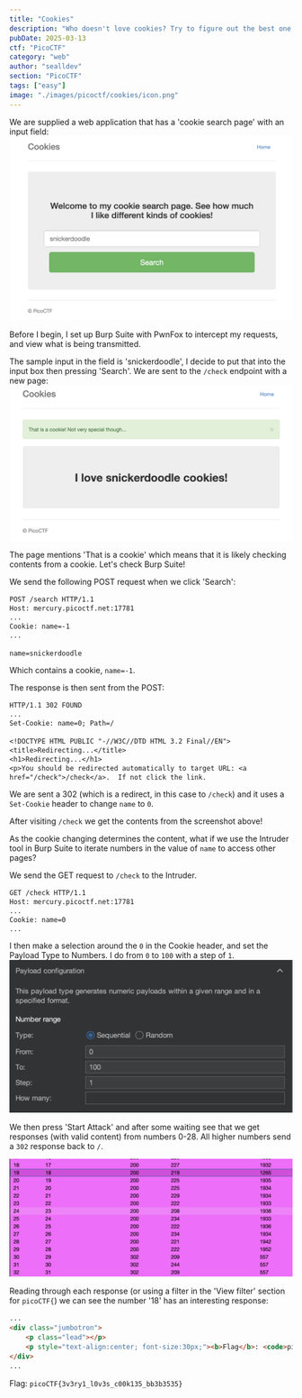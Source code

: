 ```yaml
---
title: "Cookies"
description: "Who doesn't love cookies? Try to figure out the best one. http://mercury.picoctf.net:17781/"
pubDate: 2025-03-13
ctf: "PicoCTF"
category: "web"
author: "sealldev"
section: "PicoCTF"
tags: ["easy"]
image: "./images/picoctf/cookies/icon.png"
---
```


We are supplied a web application that has a 'cookie search page' with an input field:
![home.png](images/picoctf/cookies/home.png)

Before I begin, I set up Burp Suite with PwnFox to intercept my requests, and view what is being transmitted.

The sample input in the field is 'snickerdoodle', I decide to put that into the input box then pressing 'Search'. We are sent to the `/check` endpoint with a new page:
![snickerdoodle.png](images/picoctf/cookies/snickerdoodle.png)

The page mentions 'That is a cookie' which means that it is likely checking contents from a cookie. Let's check Burp Suite!

We send the following POST request when we click 'Search':
```
POST /search HTTP/1.1
Host: mercury.picoctf.net:17781
...
Cookie: name=-1
...

name=snickerdoodle
```

Which contains a cookie, `name=-1`.

The response is then sent from the POST:
```
HTTP/1.1 302 FOUND
...
Set-Cookie: name=0; Path=/

<!DOCTYPE HTML PUBLIC "-//W3C//DTD HTML 3.2 Final//EN">
<title>Redirecting...</title>
<h1>Redirecting...</h1>
<p>You should be redirected automatically to target URL: <a href="/check">/check</a>.  If not click the link.
```

We are sent a 302 (which is a redirect, in this case to `/check`) and it uses a `Set-Cookie` header to change `name` to `0`.

After visiting `/check` we get the contents from the screenshot above!

As the cookie changing determines the content, what if we use the Intruder tool in Burp Suite to iterate numbers in the value of `name` to access other pages?

We send the GET request to `/check` to the Intruder.

```
GET /check HTTP/1.1
Host: mercury.picoctf.net:17781
...
Cookie: name=0
...
```

I then make a selection around the `0` in the Cookie header, and set the Payload Type to Numbers. I do from `0` to `100` with a step of `1`.
![payload.png](images/picoctf/cookies/payload.png)

We then press 'Start Attack' and after some waiting see that we get responses (with valid content) from numbers 0-28. All higher numbers send a `302` response back to `/`.

![requests.png](images/picoctf/cookies/requests.png)

Reading through each response (or using a filter in the 'View filter' section for `picoCTF{`) we can see the number '18' has an interesting response:
```html
...
<div class="jumbotron">
    <p class="lead"></p>
    <p style="text-align:center; font-size:30px;"><b>Flag</b>: <code>picoCTF{3v3ry1_l0v3s_c00k135_bb3b3535}</code></p>
</div>
...
```

Flag: `picoCTF{3v3ry1_l0v3s_c00k135_bb3b3535}`

